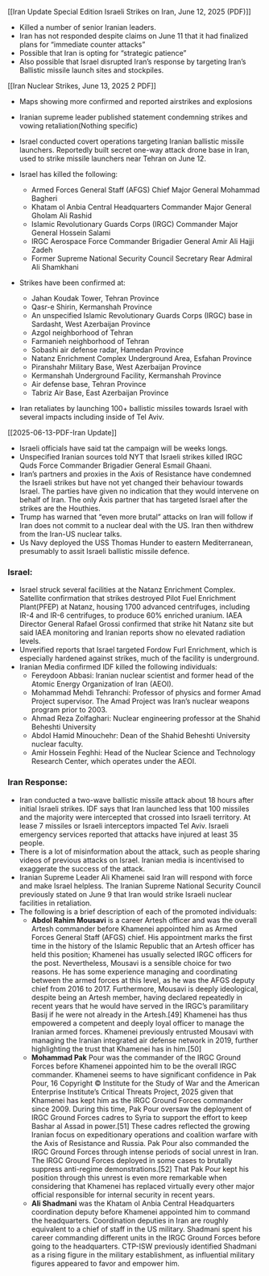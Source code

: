 [[Iran Update Special Edition Israeli Strikes on Iran, June 12, 2025 (PDF)]]
* Killed a number of senior Iranian leaders.
* Iran has not responded despite claims on June 11 that it had finalized plans for “immediate counter attacks”
* Possible that Iran is opting for “strategic patience”
* Also possible that Israel disrupted Iran’s response by targeting Iran’s Ballistic missile launch sites and stockpiles.

[[Iran Nuclear Strikes, June 13, 2025 2 PDF]]
* Maps showing more confirmed and reported airstrikes and explosions
* Iranian supreme leader published statement condemning strikes and vowing retaliation(Nothing specific)
* Israel conducted covert operations targeting Iranian ballistic missile launchers. Reportedly built secret one-way attack drone base in Iran, used to strike missile launchers near Tehran on June 12.
* Israel has killed the following:
	* Armed Forces General Staff (AFGS) Chief Major General Mohammad Bagheri
	* Khatam ol Anbia Central Headquarters Commander Major General Gholam Ali Rashid
	* Islamic Revolutionary Guards Corps (IRGC) Commander Major General Hossein Salami 
	* IRGC Aerospace Force Commander Brigadier General Amir Ali Hajji Zadeh 
	* Former Supreme National Security Council Secretary Rear Admiral Ali Shamkhani
* Strikes have been confirmed at:
	* Jahan Koudak Tower, Tehran Province
	* Qasr-e Shirin, Kermanshah Province
	*  An unspecified Islamic Revolutionary Guards Corps (IRGC) base in Sardasht, West Azerbaijan Province
	*  Azgol neighborhood of Tehran
	*  Farmanieh neighborhood of Tehran
	*  Sobashi air defense radar, Hamedan Province
	*  Natanz Enrichment Complex Underground Area, Esfahan Province
	*  Piranshahr Military Base, West Azerbaijan Province
	*  Kermanshah Underground Facility, Kermanshah Province
	*  Air defense base, Tehran Province
	*  Tabriz Air Base, East Azerbaijan Province

* Iran retaliates by launching 100+ ballistic missiles towards Israel with several impacts including inside of Tel Aviv.

[[2025-06-13-PDF-Iran Update]]

* Israeli officials have said tat the campaign will be weeks longs.
* Unspecified Iranian sources told NYT that Israeli strikes killed IRGC Quds Force Commander Brigadier General Esmail Ghaani.
* Iran’s partners and proxies in the Axis of Resistance have condemned the Israeli strikes but have not yet changed their behaviour towards Israel. The parties have given no indication that they would intervene on behalf of Iran. The only Axis partner that has targeted Israel after the strikes are the Houthies.
* Trump has warned that “even more brutal” attacks on Iran will follow if Iran does not commit to a nuclear deal with the US. Iran then withdrew from the Iran-US nuclear talks.
* Us Navy deployed the USS Thomas Hunder to eastern Mediterranean, presumably to assit Israeli ballistic missile defence.
### Israel:
* Israel struck several facilities at the Natanz Enrichment Complex. Satellite confirmation that strikes destroyed Pilot Fuel Enrichment Plant(PFEP) at Natanz, housing 1700 advanced centrifuges, including IR-4 and IR-6 centrifuges, to produce 60% enriched uranium. IAEA Director General Rafael Grossi confirmed that strike hit Natanz site but said IAEA monitoring and Iranian reports show no elevated radiation levels.
* Unverified reports that Israel targeted Fordow Furl Enrichment, which is especially hardened against strikes, much of the facility is underground.
* Iranian Media confirmed IDF killed the following individuals:
	* Fereydoon Abbasi: Iranian nuclear scientist and former head of the Atomic Energy Organization of Iran (AEOI).
	* Mohammad Mehdi Tehranchi: Professor of physics and former Amad Project supervisor. The Amad Project was Iran’s nuclear weapons program prior to 2003.
	* Ahmad Reza Zolfaghari: Nuclear engineering professor at the Shahid Beheshti University
	* Abdol Hamid Minouchehr: Dean of the Shahid Beheshti University nuclear faculty.
	* Amir Hossein Feghhi: Head of the Nuclear Science and Technology Research Center, which operates under the AEOI.
### Iran Response:
* Iran conducted a two-wave ballistic missile attack about 18 hours after initial Israeli strikes. IDF says that Iran launched less that 100 missiles and the majority were intercepted that crossed into Israeli territory. At lease 7 missiles or Israeli interceptors impacted Tel Aviv. Israeli emergency services reported that attacks have injured at least 35 people.
* There is a lot of misinformation about the attack, such as people sharing videos of previous attacks on Israel. Iranian media is incentivised to exaggerate the success of the attack.
* Iranian Supreme Leader Ali Khamenei said Iran will respond with force and make Israel helpless. The Iranian Supreme National Security Council previously stated on June 9 that Iran would strike Israeli nuclear facilities in retaliation.
* The following is a brief description of each of the promoted individuals:
	* **Abdol Rahim Mousavi** is a career Artesh officer and was the overall Artesh commander before Khamenei appointed him as Armed Forces General Staff (AFGS) chief. His appointment marks the first time in the history of the Islamic Republic that an Artesh officer has held this position; Khamenei has usually selected IRGC officers for the post. Nevertheless, Mousavi is a sensible choice for two reasons. He has some experience managing and coordinating between the armed forces at this level, as he was the AFGS deputy chief from 2016 to 2017. Furthermore, Mousavi is deeply ideological, despite being an Artesh member, having declared repeatedly in recent years that he would have served in the IRGC’s paramilitary Basij if he were not already in the Artesh.[49] Khamenei has thus empowered a competent and deeply loyal officer to manage the Iranian armed forces. Khamenei previously entrusted Mousavi with managing the Iranian integrated air defense network in 2019, further highlighting the trust that Khamenei has in him.[50]
	* **Mohammad Pak** Pour was the commander of the IRGC Ground Forces before Khamenei appointed him to be the overall IRGC commander. Khamenei seems to have significant confidence in Pak Pour, 16 Copyright © Institute for the Study of War and the American Enterprise Institute’s Critical Threats Project, 2025 given that Khamenei has kept him as the IRGC Ground Forces commander since 2009. During this time, Pak Pour oversaw the deployment of IRGC Ground Forces cadres to Syria to support the effort to keep Bashar al Assad in power.[51] These cadres reflected the growing Iranian focus on expeditionary operations and coalition warfare with the Axis of Resistance and Russia. Pak Pour also commanded the IRGC Ground Forces through intense periods of social unrest in Iran. The IRGC Ground Forces deployed in some cases to brutally suppress anti-regime demonstrations.[52] That Pak Pour kept his position through this unrest is even more remarkable when considering that Khamenei has replaced virtually every other major official responsible for internal security in recent years.
	* **Ali Shadmani** was the Khatam ol Anbia Central Headquarters coordination deputy before Khamenei appointed him to command the headquarters. Coordination deputies in Iran are roughly equivalent to a chief of staff in the US military. Shadmani spent his career commanding different units in the IRGC Ground Forces before going to the headquarters. CTP-ISW previously identified Shadmani as a rising figure in the military establishment, as influential military figures appeared to favor and empower him.

